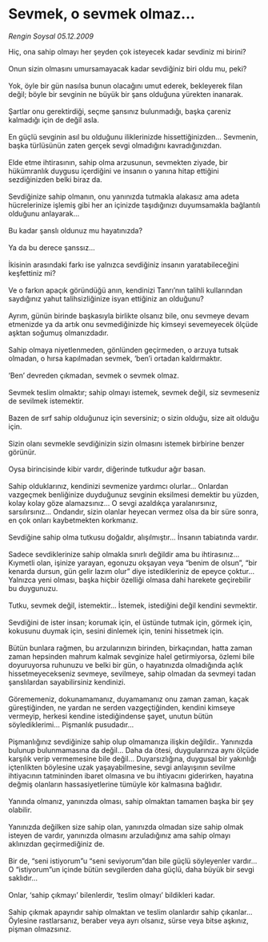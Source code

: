 # Sevmek, o sevmek olmaz...

*Rengin Soysal 05.12.2009*

<div class="taraf_structure_2col_1zq">
<div class="margen_n">



 <p>Hiç, ona sahip olmayı her şeyden çok isteyecek kadar sevdiniz mi birini? <br/><br/>Onun sizin olmasını umursamayacak kadar sevdiğiniz biri oldu mu, peki? <br/><br/>Yok, öyle bir gün nasılsa bunun olacağını umut ederek, bekleyerek filan değil; böyle bir sevginin ne büyük bir şans olduğuna yürekten inanarak. <br/><br/>Şartlar onu gerektirdiği, seçme şansınız bulunmadığı, başka çareniz kalmadığı için de değil asla. <br/><br/>En güçlü sevginin asıl bu olduğunu iliklerinizde hissettiğinizden... Sevmenin, başka türlüsünün zaten gerçek sevgi olmadığını kavradığınızdan. <br/><br/>Elde etme ihtirasının, sahip olma arzusunun, sevmekten ziyade, bir hükümranlık duygusu içerdiğini ve insanın o yanına hitap ettiğini sezdiğinizden belki biraz da. <br/><br/>Sevdiğinize sahip olmanın, onu yanınızda tutmakla alakasız ama adeta hücrelerinize işlemiş gibi her an içinizde taşıdığınızı duyumsamakla bağlantılı olduğunu anlayarak... <br/><br/>Bu kadar şanslı oldunuz mu hayatınızda? <br/><br/>Ya da bu derece şanssız... <br/><br/>İkisinin arasındaki farkı ise yalnızca sevdiğiniz insanın yaratabileceğini keşfettiniz mi? <br/><br/>Ve o farkın apaçık göründüğü anın, kendinizi Tanrı’nın talihli kullarından saydığınız yahut talihsizliğinize isyan ettiğiniz an olduğunu? <br/><br/>Ayrım, günün birinde başkasıyla birlikte olsanız bile, onu sevmeye devam etmenizde ya da artık onu sevmediğinizde hiç kimseyi sevemeyecek ölçüde aşktan soğumuş olmanızdadır. <br/><br/>Sahip olmaya niyetlenmeden, gönlünden geçirmeden, o arzuya tutsak olmadan, o hırsa kapılmadan sevmek, ‘ben’i ortadan kaldırmaktır. <br/><br/>‘Ben’ devreden çıkmadan, sevmek o sevmek olmaz. <br/><br/>Sevmek teslim olmaktır; sahip olmayı istemek, sevmek değil, siz sevmeseniz de sevilmek istemektir. <br/><br/>Bazen de sırf sahip olduğunuz için seversiniz; o sizin olduğu, size ait olduğu için. <br/><br/>Sizin olanı sevmekle sevdiğinizin sizin olmasını istemek birbirine benzer görünür. <br/><br/>Oysa birincisinde kibir vardır, diğerinde tutkudur ağır basan. <br/><br/>Sahip olduklarınız, kendinizi sevmenize yardımcı olurlar... Onlardan vazgeçmek benliğinize duyduğunuz sevginin eksilmesi demektir bu yüzden, kolay kolay göze alamazsınız... O sevgi azaldıkça yaralanırsınız, sarsılırsınız... Ondandır, sizin olanlar heyecan vermez olsa da bir süre sonra, en çok onları kaybetmekten korkmanız. <br/><br/>Sevdiğine sahip olma tutkusu doğaldır, alışılmıştır... İnsanın tabiatında vardır. <br/><br/>Sadece sevdiklerinize sahip olmakla sınırlı değildir ama bu ihtirasınız... Kıymetli olan, işinize yarayan, egonuzu okşayan veya “benim de olsun”, “bir kenarda dursun, gün gelir lazım olur” diye istedikleriniz de epeyce çoktur... Yalnızca yeni olması, başka hiçbir özelliği olmasa dahi harekete geçirebilir bu duygunuzu. <br/><br/>Tutku, sevmek değil, istemektir... İstemek, istediğini değil kendini sevmektir. <br/><br/>Sevdiğini de ister insan; korumak için, el üstünde tutmak için, görmek için, kokusunu duymak için, sesini dinlemek için, tenini hissetmek için. <br/><br/>Bütün bunlara rağmen, bu arzularınızın birinden, birkaçından, hatta zaman zaman hepsinden mahrum kalmak sevginize halel getirmiyorsa, özlemi bile doyuruyorsa ruhunuzu ve belki bir gün, o hayatınızda olmadığında açlık hissetmeyecekseniz sevmeye, sevilmeye, sahip olmadan da sevmeyi tadan şanslılardan sayabilirsiniz kendinizi. <br/><br/>Görememeniz, dokunamamanız, duyamamanız onu zaman zaman, kaçak güreştiğinden, ne yardan ne serden vazgeçtiğinden, kendini kimseye vermeyip, herkesi kendine istediğindense şayet, unutun bütün söylediklerimi... Pişmanlık pusudadır... <br/><br/>Pişmanlığınız sevdiğinize sahip olup olmamanıza ilişkin değildir.. Yanınızda bulunup bulunmamasına da değil... Daha da ötesi, duygularınıza aynı ölçüde karşılık verip vermemesine bile değil... Duyarsızlığına, duygusal bir yakınlığı içtenlikten böylesine uzak yaşayabilmesine, sevgi anlayışının sevilme ihtiyacının tatmininden ibaret olmasına ve bu ihtiyacını giderirken, hayatına değmiş olanların hassasiyetlerine tümüyle kör kalmasına bağlıdır. <br/><br/>Yanında olmanız, yanınızda olması, sahip olmaktan tamamen başka bir şey olabilir. <br/><br/>Yanınızda değilken size sahip olan, yanınızda olmadan size sahip olmak isteyen de vardır, yanınızda olmasını arzuladığınız ama sahip olmayı aklınızdan geçirmediğiniz de. <br/><br/>Bir de, “seni istiyorum”u “seni seviyorum”dan bile güçlü söyleyenler vardır... O “istiyorum”un içinde bütün sevgilerden daha güçlü, daha büyük bir sevgi saklıdır... <br/><br/>Onlar, ‘sahip çıkmayı’ bilenlerdir, ‘teslim olmayı’ bildikleri kadar. <br/><br/>Sahip çıkmak apayrıdır sahip olmaktan ve teslim olanlardır sahip çıkanlar... Öylesine rastlarsanız, beraber veya ayrı olsanız, sürse veya bitse aşkınız, pişman olmazsınız.</p>
<br/>
<br/>
<br/>



<br/>


<div id="taraf_not">
</div>

</div>


</div>
